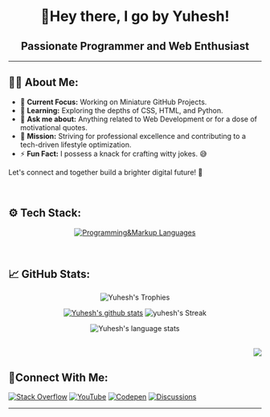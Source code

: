 <!-- Code Starts Here!-->
<div align="center">
 
<h1> <b>👋Hey there, I go by Yuhesh!</b>

## **Passionate Programmer** and **Web Enthusiast**

</div>

 
---
<!--About me section-->
## 🤘🏻 About Me:
- 🔬 **Current Focus:** Working on Miniature GitHub Projects.
- 🌱 **Learning:** Exploring the depths of CSS, HTML, and Python.
- 💬 **Ask me about:** Anything related to Web Development or for a dose of motivational quotes.
- 🎯 **Mission:** Striving for professional excellence and contributing to a tech-driven lifestyle optimization.
- ⚡ **Fun Fact:** I possess a knack for crafting witty jokes. 😅

Let's connect and together build a brighter digital future! 🚀

<br>

<!--Tech stack section-->
## ⚙️ **Tech Stack**:

<div align="center">
<!----------------------------->
 
[![Programming&Markup Languages](https://skillicons.dev/icons?i=python,html,css,md,git,github,vscode,replit,netlify)](#)

</div>
<br>

<!--Stats section-->
## 📈 **GitHub Stats**:
  
<div align="center">

  ![Yuhesh's Trophies](https://github-profile-trophy.vercel.app/?username=Yuheshpandian&theme=radical&margin-w=10)
  
  [![Yuhesh's github stats](https://github-readme-stats.vercel.app/api?username=Yuheshpandian&show_icons=true&theme=radical&margin=false)](https://github.com/Yuheshpandian?tab=repositories)
  ![yuhesh's Streak](http://github-readme-streak-stats.herokuapp.com?user=Yuheshpandian&theme=radical&date_format=j%20M%5B%20Y%5D&border=FFFFFF&ring=4C8EDA&stroke=FFFFFF&dates=1D64D0)
  
  ![Yuhesh's language stats](https://github-readme-stats.vercel.app/api/top-langs/?username=Yuheshpandian&theme=radical)
  
</div>

<br>

<div align="right">
<a href="#">
  <img src="https://visitcount.itsvg.in/api?id=Yuheshpandian&label=Profile%20Views&color=6&icon=5&pretty=false" />
</a>
</div>


<!--Connect with me section-->
## 🔗**Connect With Me**:

[![Stack Overflow](https://img.shields.io/badge/-Stackoverflow-FE7A16?style=for-the-badge&logo=stack-overflow&logoColor=white)](https://stackoverflow.com/users/21027178/yuhesh-pandian) 
[![YouTube](https://img.shields.io/badge/YouTube-%23FF0000.svg?style=for-the-badge&logo=YouTube&logoColor=white)](https://youtube.com/@pandias_coding) 
[![Codepen](https://img.shields.io/badge/Codepen-000000?style=for-the-badge&logo=codepen&logoColor=white)](https://codepen.io/Yuheshpandian) 
[![Discussions](https://img.shields.io/badge/Discussions-8A2BE2?style=for-the-badge)](https://github.com/Yuheshpandian/Yuheshpandian/discussions)

---
<!-- Code Ends Here -->
